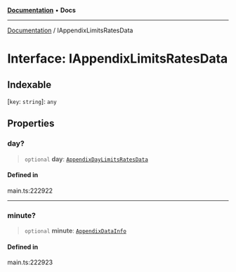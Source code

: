 [**Documentation**](../README.md) • **Docs**

***

[Documentation](../README.md) / IAppendixLimitsRatesData

# Interface: IAppendixLimitsRatesData

## Indexable

 \[`key`: `string`\]: `any`

## Properties

### day?

> `optional` **day**: [`AppendixDayLimitsRatesData`](../classes/AppendixDayLimitsRatesData.md)

#### Defined in

main.ts:222922

***

### minute?

> `optional` **minute**: [`AppendixDataInfo`](../classes/AppendixDataInfo.md)

#### Defined in

main.ts:222923

